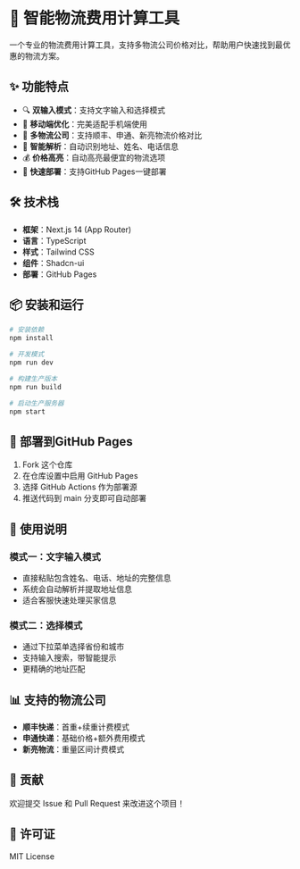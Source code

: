 # 🚚 智能物流费用计算工具

一个专业的物流费用计算工具，支持多物流公司价格对比，帮助用户快速找到最优惠的物流方案。

## ✨ 功能特点

- 🔍 **双输入模式**：支持文字输入和选择模式
- 📱 **移动端优化**：完美适配手机端使用
- 🏢 **多物流公司**：支持顺丰、申通、新亮物流价格对比
- 🎯 **智能解析**：自动识别地址、姓名、电话信息
- 💰 **价格高亮**：自动高亮最便宜的物流选项
- 🚀 **快速部署**：支持GitHub Pages一键部署

## 🛠 技术栈

- **框架**：Next.js 14 (App Router)
- **语言**：TypeScript
- **样式**：Tailwind CSS
- **组件**：Shadcn-ui
- **部署**：GitHub Pages

## 📦 安装和运行

```bash
# 安装依赖
npm install

# 开发模式
npm run dev

# 构建生产版本
npm run build

# 启动生产服务器
npm start
```

## 🚀 部署到GitHub Pages

1. Fork 这个仓库
2. 在仓库设置中启用 GitHub Pages
3. 选择 GitHub Actions 作为部署源
4. 推送代码到 main 分支即可自动部署

## 📱 使用说明

### 模式一：文字输入模式
- 直接粘贴包含姓名、电话、地址的完整信息
- 系统会自动解析并提取地址信息
- 适合客服快速处理买家信息

### 模式二：选择模式
- 通过下拉菜单选择省份和城市
- 支持输入搜索，带智能提示
- 更精确的地址匹配

## 📊 支持的物流公司

- **顺丰快递**：首重+续重计费模式
- **申通快递**：基础价格+额外费用模式
- **新亮物流**：重量区间计费模式

## 🤝 贡献

欢迎提交 Issue 和 Pull Request 来改进这个项目！

## 📄 许可证

MIT License
